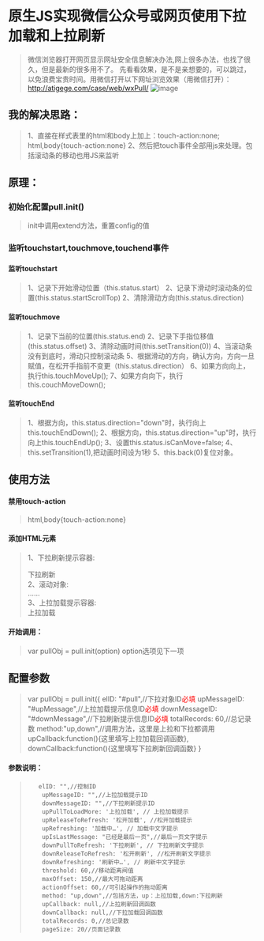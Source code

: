 # 原生JS实现微信公众号或网页使用下拉加载和上拉刷新
> 微信浏览器打开网页显示网址安全信息解决办法,网上很多办法，也找了很久，但是最新的很多用不了。
> 先看看效果，是不是亲想要的，可以跳过，以免浪费宝贵时间。用微信打开以下网址浏览效果（用微信打开）：http://atigege.com/case/web/wxPull/
 ![image](https://raw.githubusercontent.com/gavinjzx/wxPull/master/qr.png)
## 我的解决思路：
> 1、直接在样式表里的html和body上加上：touch-action:none;
    html,body{touch-action:none}
> 2、然后把touch事件全部用js来处理。包括滚动条的移动也用JS来监听
## 原理：
### 初始化配置pull.init()
> init中调用extend方法，重置config的值
### 监听touchstart,touchmove,touchend事件
#### 监听touchstart
> 1、记录下开始滑动位置（this.status.start）
> 2、记录下滑动时滚动条的位置(this.status.startScrollTop)
> 2、清除滑动方向(this.status.direction)
#### 监听touchmove
> 1、记录下当前的位置(this.status.end)
> 2、记录下手指位移值(this.status.offset)
> 3、清除动画时间(this.setTransition(0))
> 4、当滚动条没有到底时，滑动只控制滚动条
> 5、根据滑动的方向，确认方向，方向一旦赋值，在松开手指前不变更（this.status.direction）
> 6、如果方向向上，执行this.touchMoveUp();
> 7、如果方向向下，执行this.couchMoveDown();
#### 监听touchEnd
> 1、根据方向，this.status.direction="down"时，执行向上this.touchEndDown();
> 2、根据方向，this.status.direction="up"时，执行向上this.touchEndUp();
> 3、设置this.status.isCanMove=false;
> 4、this.setTransition(1),把动画时间设为1秒
> 5、this.back(0)复位对象。


## 使用方法
#### 禁用touch-action
> html,body{touch-action:none}
#### 添加HTML元素
> 1、下拉刷新提示容器:<div id="downMessage"><div class="txt">下拉刷新</div></div>
> 2、滚动对象:<div id="pull">......</div>
> 3、上拉加载提示容器:<div id="upMessage"><div class="txt">上拉加载</div></div>
#### 开始调用：
> var pullObj = pull.init(option)
> option选项见下一项

## 配置参数
> var pullObj = pull.init({
        elID: "#pull",//下拉对象ID<font color=ff0000>必填</font>
        upMessageID: "#upMessage",//上拉加载提示信息ID<font color=ff0000>必填</font>
        downMessageID: "#downMessage",//下拉刷新提示信息ID<font color=ff0000>必填</font>
        totalRecords: 60,//总记录数
        method:"up,down",//调用方法，这里是上拉和下拉都调用
        upCallback:function(){这里填写上拉加载回调函数},
        downCallback:function(){这里填写下拉刷新回调函数}
        }
#### 参数说明：
>        elID: "",//控制ID
>         upMessageID: "",//上拉加载提示ID
>         downMessageID: "",//下拉刷新提示ID
>         upPullToLoadMore: '上拉加载', // 上拉加载提示
>         upReleaseToRefresh: '松开加载', //松开加载提示
>         upRefreshing: '加载中…', // 加载中文字提示
>         upIsLastMessage: "已经是最后一页",//最后一页文字提示
>         downPullToRefresh: '下拉刷新', // 下拉刷新文字提示
>         downReleaseToRefresh: '松开刷新', //松开刷新文字提示
>         downRefreshing: '刷新中…', // 刷新中文字提示
>         threshold: 60,//移动距离阀值
>         maxOffset: 150,//最大可拖动距离
>         actionOffset: 60,//可引起操作的拖动距离
>         method: "up,down",//包括方法，up：上拉加载,down:下拉刷新
>         upCallback: null,//上拉刷新回调函数
>         downCallback: null,//下拉加载回调函数
>         totalRecords: 0,//总记录数
>         pageSize: 20//页面记录数
